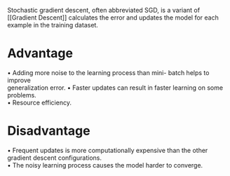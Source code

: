 Stochastic gradient descent, often abbreviated SGD, is a variant of [[Gradient Descent]] calculates the error and updates the model for each example in the training dataset.
# Advantage  
• Adding more noise to the learning process than mini- batch helps to improve  
generalization error.
• Faster updates can result in faster learning on some problems.  
• Resource efficiency.
# Disadvantage  
• Frequent updates is more computationally expensive than the other gradient descent configurations.  
• The noisy learning process causes the model harder to converge.